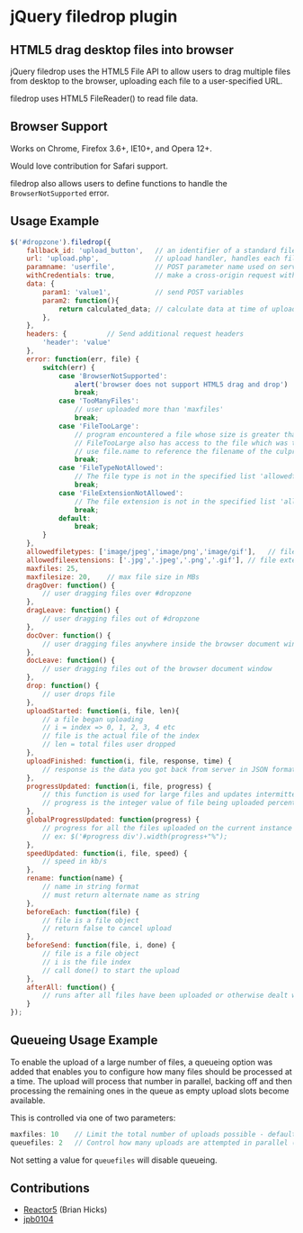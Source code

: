jQuery filedrop plugin
======================

HTML5 drag desktop files into browser
-------------------------------------

jQuery filedrop uses the HTML5 File API to allow users
to drag multiple files from desktop to the browser, uploading
each file to a user-specified URL.

filedrop uses HTML5 FileReader() to read file data.

Browser Support
---------------
Works on Chrome, Firefox 3.6+, IE10+, and Opera 12+.

Would love contribution for Safari support.

filedrop also allows users to define functions to handle the `BrowserNotSupported` error.

Usage Example
---------------

```javascript
$('#dropzone').filedrop({
	fallback_id: 'upload_button',   // an identifier of a standard file input element
	url: 'upload.php',				// upload handler, handles each file separately, can also be a function taking the file and returning a url
	paramname: 'userfile',			// POST parameter name used on serverside to reference file
	withCredentials: true,			// make a cross-origin request with cookies
	data: {
		param1: 'value1', 			// send POST variables
		param2: function(){
			return calculated_data; // calculate data at time of upload
		},
	},
	headers: { 			// Send additional request headers
		'header': 'value'
	},
	error: function(err, file) {
		switch(err) {
			case 'BrowserNotSupported':
				alert('browser does not support HTML5 drag and drop')
				break;
			case 'TooManyFiles':
				// user uploaded more than 'maxfiles'
				break;
			case 'FileTooLarge':
				// program encountered a file whose size is greater than 'maxfilesize'
				// FileTooLarge also has access to the file which was too large
				// use file.name to reference the filename of the culprit file
				break;
			case 'FileTypeNotAllowed':
				// The file type is not in the specified list 'allowedfiletypes'
				break;
			case 'FileExtensionNotAllowed':
				// The file extension is not in the specified list 'allowedfileextensions'
				break;
			default:
				break;
		}
	},
	allowedfiletypes: ['image/jpeg','image/png','image/gif'],	// filetypes allowed by Content-Type.  Empty array means no restrictions
	allowedfileextensions: ['.jpg','.jpeg','.png','.gif'], // file extensions allowed. Empty array means no restrictions
	maxfiles: 25,
	maxfilesize: 20, 	// max file size in MBs
	dragOver: function() {
		// user dragging files over #dropzone
	},
	dragLeave: function() {
		// user dragging files out of #dropzone
	},
	docOver: function() {
		// user dragging files anywhere inside the browser document window
	},
	docLeave: function() {
		// user dragging files out of the browser document window
	},
	drop: function() {
		// user drops file
	},
	uploadStarted: function(i, file, len){
		// a file began uploading
		// i = index => 0, 1, 2, 3, 4 etc
		// file is the actual file of the index
		// len = total files user dropped
	},
	uploadFinished: function(i, file, response, time) {
		// response is the data you got back from server in JSON format.
	},
	progressUpdated: function(i, file, progress) {
		// this function is used for large files and updates intermittently
		// progress is the integer value of file being uploaded percentage to completion
	},
	globalProgressUpdated: function(progress) {
		// progress for all the files uploaded on the current instance (percentage)
		// ex: $('#progress div').width(progress+"%");
	},
	speedUpdated: function(i, file, speed) {
		// speed in kb/s
	},
	rename: function(name) {
		// name in string format
		// must return alternate name as string
	},
	beforeEach: function(file) {
		// file is a file object
		// return false to cancel upload
	},
	beforeSend: function(file, i, done) {
		// file is a file object
		// i is the file index
		// call done() to start the upload
	},
	afterAll: function() {
		// runs after all files have been uploaded or otherwise dealt with
	}
});
```

Queueing Usage Example
----------------------

To enable the upload of a large number of files, a queueing option was added that enables you to configure how many files should be processed at a time.  The upload will process that number in parallel, backing off and then processing the remaining ones in the queue as empty upload slots become available.

This is controlled via one of two parameters:

```javascript
maxfiles: 10    // Limit the total number of uploads possible - default behaviour
queuefiles: 2   // Control how many uploads are attempted in parallel (ignores maxfiles setting)
```

Not setting a value for `queuefiles` will disable queueing.

Contributions
-------------

* [Reactor5](http://github.com/Reactor5/) (Brian Hicks)
* [jpb0104](http://github.com/jpb0104)
